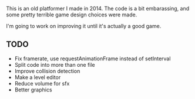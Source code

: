 
This is an old platformer I made in 2014. The code is a bit embarassing, and some pretty terrible game design choices were made.

I'm going to work on improving it until it's actually a good game.

## TODO
- Fix framerate, use requestAnimationFrame instead of setInterval
- Split code into more than one file
- Improve collision detection
- Make a level editor
- Reduce volume for sfx
- Better graphics
